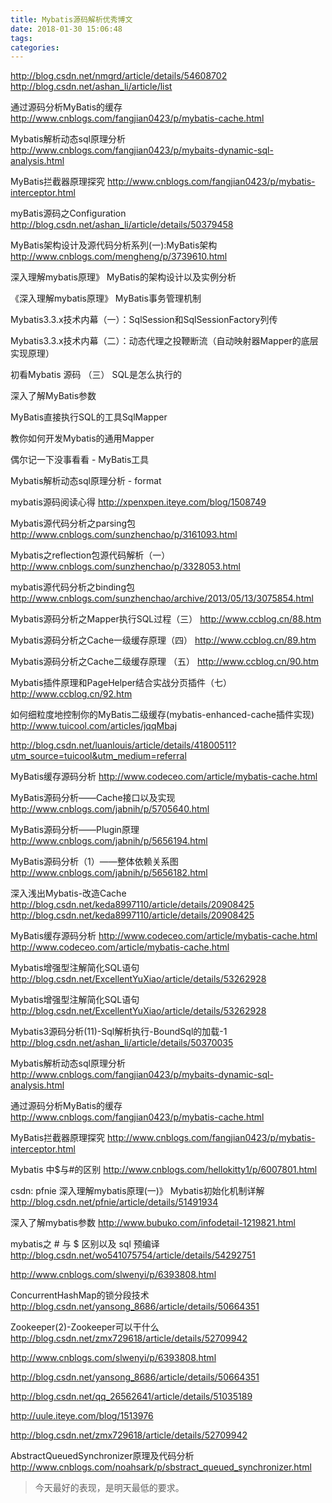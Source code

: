 ```yaml
---
title: Mybatis源码解析优秀博文
date: 2018-01-30 15:06:48
tags:
categories:
---
```


http://blog.csdn.net/nmgrd/article/details/54608702
http://blog.csdn.net/ashan_li/article/list

通过源码分析MyBatis的缓存
http://www.cnblogs.com/fangjian0423/p/mybatis-cache.html

Mybatis解析动态sql原理分析
http://www.cnblogs.com/fangjian0423/p/mybaits-dynamic-sql-analysis.html

MyBatis拦截器原理探究
http://www.cnblogs.com/fangjian0423/p/mybatis-interceptor.html
<!--more-->

myBatis源码之Configuration
http://blog.csdn.net/ashan_li/article/details/50379458

MyBatis架构设计及源代码分析系列(一):MyBatis架构
http://www.cnblogs.com/mengheng/p/3739610.html

深入理解mybatis原理》 MyBatis的架构设计以及实例分析

《深入理解mybatis原理》 MyBatis事务管理机制

Mybatis3.3.x技术内幕（一）：SqlSession和SqlSessionFactory列传

Mybatis3.3.x技术内幕（二）：动态代理之投鞭断流（自动映射器Mapper的底层实现原理）

初看Mybatis 源码 （三） SQL是怎么执行的

深入了解MyBatis参数

MyBatis直接执行SQL的工具SqlMapper

教你如何开发Mybatis的通用Mapper

偶尔记一下没事看看 - MyBatis工具 

Mybatis解析动态sql原理分析 - format

mybatis源码阅读心得 
http://xpenxpen.iteye.com/blog/1508749

Mybatis源代码分析之parsing包 
http://www.cnblogs.com/sunzhenchao/p/3161093.html

Mybatis之reflection包源代码解析（一） 
http://www.cnblogs.com/sunzhenchao/p/3328053.html

mybatis源代码分析之binding包 
http://www.cnblogs.com/sunzhenchao/archive/2013/05/13/3075854.html

Mybatis源码分析之Mapper执行SQL过程（三） 
http://www.ccblog.cn/88.htm

Mybatis源码分析之Cache一级缓存原理（四） 
http://www.ccblog.cn/89.htm

Mybatis源码分析之Cache二级缓存原理 （五） 
http://www.ccblog.cn/90.htm

Mybatis插件原理和PageHelper结合实战分页插件（七） 
http://www.ccblog.cn/92.htm

如何细粒度地控制你的MyBatis二级缓存(mybatis-enhanced-cache插件实现) 
http://www.tuicool.com/articles/jqqMbaj

http://blog.csdn.net/luanlouis/article/details/41800511?utm_source=tuicool&utm_medium=referral

MyBatis缓存源码分析 
http://www.codeceo.com/article/mybatis-cache.html

MyBatis源码分析——Cache接口以及实现 
http://www.cnblogs.com/jabnih/p/5705640.html

MyBatis源码分析——Plugin原理 
http://www.cnblogs.com/jabnih/p/5656194.html

MyBatis源码分析（1）——整体依赖关系图 
http://www.cnblogs.com/jabnih/p/5656182.html

深入浅出Mybatis-改造Cache 
http://blog.csdn.net/keda8997110/article/details/20908425 
http://blog.csdn.net/keda8997110/article/details/20908425

MyBatis缓存源码分析 
http://www.codeceo.com/article/mybatis-cache.html 
http://www.codeceo.com/article/mybatis-cache.html

Mybatis增强型注解简化SQL语句 
http://blog.csdn.net/ExcellentYuXiao/article/details/53262928

Mybatis增强型注解简化SQL语句 
http://blog.csdn.net/ExcellentYuXiao/article/details/53262928

Mybatis3源码分析(11)-Sql解析执行-BoundSql的加载-1 
http://blog.csdn.net/ashan_li/article/details/50370035

Mybatis解析动态sql原理分析 
http://www.cnblogs.com/fangjian0423/p/mybaits-dynamic-sql-analysis.html

通过源码分析MyBatis的缓存 
http://www.cnblogs.com/fangjian0423/p/mybatis-cache.html

MyBatis拦截器原理探究 
http://www.cnblogs.com/fangjian0423/p/mybatis-interceptor.html

Mybatis 中$与#的区别 
http://www.cnblogs.com/hellokitty1/p/6007801.html

csdn: pfnie 
深入理解mybatis原理(一)》 Mybatis初始化机制详解 
http://blog.csdn.net/pfnie/article/details/51491934

深入了解mybatis参数 
http://www.bubuko.com/infodetail-1219821.html

mybatis之 # 与 $ 区别以及 sql 预编译 
http://blog.csdn.net/wo541075754/article/details/54292751

http://www.cnblogs.com/slwenyi/p/6393808.html

ConcurrentHashMap的锁分段技术 
http://blog.csdn.net/yansong_8686/article/details/50664351

Zookeeper(2)-Zookeeper可以干什么 
http://blog.csdn.net/zmx729618/article/details/52709942

http://www.cnblogs.com/slwenyi/p/6393808.html

http://blog.csdn.net/yansong_8686/article/details/50664351

http://blog.csdn.net/qq_26562641/article/details/51035189

http://uule.iteye.com/blog/1513976

http://blog.csdn.net/zmx729618/article/details/52709942

AbstractQueuedSynchronizer原理及代码分析 
http://www.cnblogs.com/noahsark/p/sbstract_queued_synchronizer.html

<blockquote class="blockquote-center">今天最好的表现，是明天最低的要求。</blockquote>